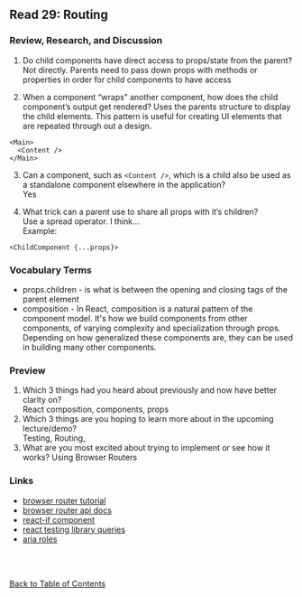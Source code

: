 ## Read 29: Routing

### Review, Research, and Discussion

1. Do child components have direct access to props/state from the parent?  
   Not directly. Parents need to pass down props with methods or properties in order for child components to have access

2. When a component “wraps” another component, how does the child component’s output get rendered?
   Uses the parents structure to display the child elements. This pattern is useful for creating UI elements that are repeated through out a design.

```
<Main>
  <Content />
</Main>
```

3. Can a component, such as `<Content />`, which is a child also be used as a standalone component elsewhere in the application?  
   Yes

4. What trick can a parent use to share all props with it’s children?  
   Use a spread operator. I think...  
   Example:

```
<ChildComponent {...props}>
```

### Vocabulary Terms

- props.children - is what is between the opening and closing tags of the parent element
- composition - In React, composition is a natural pattern of the component model. It's how we build components from other components, of varying complexity and specialization through props. Depending on how generalized these components are, they can be used in building many other components.

### Preview

1. Which 3 things had you heard about previously and now have better clarity on?  
   React composition, components, props
1. Which 3 things are you hoping to learn more about in the upcoming lecture/demo?  
   Testing, Routing,
1. What are you most excited about trying to implement or see how it works?
   Using Browser Routers

### Links

- [browser router tutorial](https://blog.pshrmn.com/entry/simple-react-router-v4-tutorial/)
- [browser router api docs](https://reacttraining.com/react-router/web/api)
- [react-if component](https://www.npmjs.com/package/react-if)
- [react testing library queries](https://testing-library.com/docs/dom-testing-library/api-queries)
- [aria roles](https://www.w3.org/TR/html-aria/)

<br>
<br>

[Back to Table of Contents](README.md)
